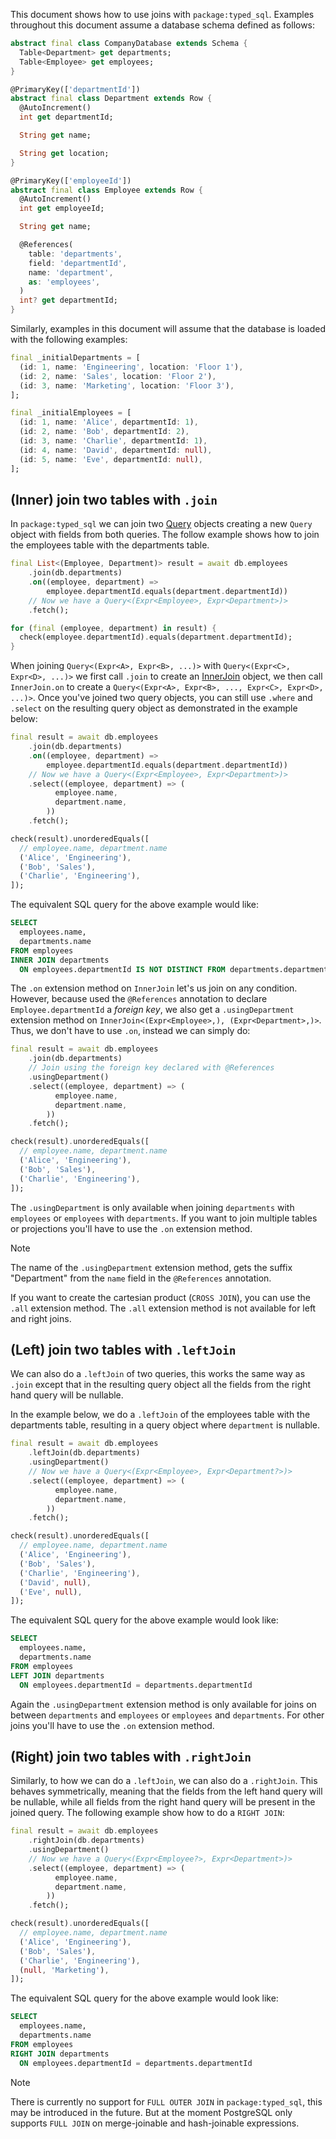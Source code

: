 This document shows how to use joins with `package:typed_sql`.
Examples throughout this document assume a database schema defined as
follows:

```dart company_test.dart#schema
abstract final class CompanyDatabase extends Schema {
  Table<Department> get departments;
  Table<Employee> get employees;
}

@PrimaryKey(['departmentId'])
abstract final class Department extends Row {
  @AutoIncrement()
  int get departmentId;

  String get name;

  String get location;
}

@PrimaryKey(['employeeId'])
abstract final class Employee extends Row {
  @AutoIncrement()
  int get employeeId;

  String get name;

  @References(
    table: 'departments',
    field: 'departmentId',
    name: 'department',
    as: 'employees',
  )
  int? get departmentId;
}

```

Similarly, examples in this document will assume that the database is loaded
with the following examples:
```dart company_test.dart#initial-data
final _initialDepartments = [
  (id: 1, name: 'Engineering', location: 'Floor 1'),
  (id: 2, name: 'Sales', location: 'Floor 2'),
  (id: 3, name: 'Marketing', location: 'Floor 3'),
];

final _initialEmployees = [
  (id: 1, name: 'Alice', departmentId: 1),
  (id: 2, name: 'Bob', departmentId: 2),
  (id: 3, name: 'Charlie', departmentId: 1),
  (id: 4, name: 'David', departmentId: null),
  (id: 5, name: 'Eve', departmentId: null),
];
```

## (Inner) join two tables with `.join`
In `package:typed_sql` we can join two [Query] objects creating a new `Query`
object with fields from both queries. The follow example shows how to join
the employees table with the departments table.

```dart company_test.dart#inner-join
final List<(Employee, Department)> result = await db.employees
    .join(db.departments)
    .on((employee, department) =>
        employee.departmentId.equals(department.departmentId))
    // Now we have a Query<(Expr<Employee>, Expr<Department>)>
    .fetch();

for (final (employee, department) in result) {
  check(employee.departmentId).equals(department.departmentId);
}
```

When joining `Query<(Expr<A>, Expr<B>, ...)>` with
`Query<(Expr<C>, Expr<D>, ...)>` we first call `.join` to create an [InnerJoin]
object, we then call `InnerJoin.on` to create a
`Query<(Expr<A>, Expr<B>, ..., Expr<C>, Expr<D>, ...)>`. Once you've joined two
query objects, you can still use `.where` and `.select` on the resulting
query object as demonstrated in the example below:

```dart company_test.dart#inner-join-select
final result = await db.employees
    .join(db.departments)
    .on((employee, department) =>
        employee.departmentId.equals(department.departmentId))
    // Now we have a Query<(Expr<Employee>, Expr<Department>)>
    .select((employee, department) => (
          employee.name,
          department.name,
        ))
    .fetch();

check(result).unorderedEquals([
  // employee.name, department.name
  ('Alice', 'Engineering'),
  ('Bob', 'Sales'),
  ('Charlie', 'Engineering'),
]);
```

The equivalent SQL query for the above example would like:
```sql
SELECT
  employees.name,
  departments.name
FROM employees
INNER JOIN departments
  ON employees.departmentId IS NOT DISTINCT FROM departments.departmentId
```

The `.on` extension method on `InnerJoin` let's us join on any condition.
However, because used the `@References` annotation to declare
`Employee.departmentId` a _foreign key_, we also get a `.usingDepartment`
extension method on `InnerJoin<(Expr<Employee>,), (Expr<Department>,)>`.
Thus, we don't have to use `.on`, instead we can simply do:

```dart company_test.dart#inner-join-using-select
final result = await db.employees
    .join(db.departments)
    // Join using the foreign key declared with @References
    .usingDepartment()
    .select((employee, department) => (
          employee.name,
          department.name,
        ))
    .fetch();

check(result).unorderedEquals([
  // employee.name, department.name
  ('Alice', 'Engineering'),
  ('Bob', 'Sales'),
  ('Charlie', 'Engineering'),
]);
```

The `.usingDepartment` is only available when joining `departments` with
`employees` or `employees` with `departments`. If you want to join multiple
tables or projections you'll have to use the `.on` extension method.

> [!NOTE]
> The name of the `.usingDepartment` extension method, gets the suffix
> "Department" from the `name` field in the `@References` annotation.

If you want to create the cartesian product (`CROSS JOIN`), you can use the
`.all` extension method. The `.all` extension method is not available for
left and right joins.

## (Left) join two tables with `.leftJoin`
We can also do a `.leftJoin` of two queries, this works the same way as `.join`
except that in the resulting query object all the fields from the right hand
query will be nullable.

In the example below, we do a `.leftJoin` of the employees table with the
departments table, resulting in a query object where `department` is nullable.

```dart company_test.dart#left-join-select
final result = await db.employees
    .leftJoin(db.departments)
    .usingDepartment()
    // Now we have a Query<(Expr<Employee>, Expr<Department?>)>
    .select((employee, department) => (
          employee.name,
          department.name,
        ))
    .fetch();

check(result).unorderedEquals([
  // employee.name, department.name
  ('Alice', 'Engineering'),
  ('Bob', 'Sales'),
  ('Charlie', 'Engineering'),
  ('David', null),
  ('Eve', null),
]);
```

The equivalent SQL query for the above example would look like:
```sql
SELECT
  employees.name,
  departments.name
FROM employees
LEFT JOIN departments
  ON employees.departmentId = departments.departmentId
```

Again the `.usingDepartment` extension method is only available for joins on
between `departments` and `employees` or `employees` and `departments`.
For other joins you'll have to use the `.on` extension method.

## (Right) join two tables with `.rightJoin`
Similarly, to how we can do a `.leftJoin`, we can also do a `.rightJoin`. This
behaves symmetrically, meaning that the fields from the left hand query will
be nullable, while all fields from the right hand query will be present in
the joined query. The following example show how to do a `RIGHT JOIN`:

```dart company_test.dart#right-join-select
final result = await db.employees
    .rightJoin(db.departments)
    .usingDepartment()
    // Now we have a Query<(Expr<Employee?>, Expr<Department>)>
    .select((employee, department) => (
          employee.name,
          department.name,
        ))
    .fetch();

check(result).unorderedEquals([
  // employee.name, department.name
  ('Alice', 'Engineering'),
  ('Bob', 'Sales'),
  ('Charlie', 'Engineering'),
  (null, 'Marketing'),
]);
```

The equivalent SQL query for the above example would look like:
```sql
SELECT
  employees.name,
  departments.name
FROM employees
RIGHT JOIN departments
  ON employees.departmentId = departments.departmentId
```

> [!NOTE]
> There is currently no support for `FULL OUTER JOIN` in `package:typed_sql`,
> this may be introduced in the future. But at the moment PostgreSQL only
> supports `FULL JOIN` on merge-joinable and hash-joinable expressions.

<!-- GENERATED DOCUMENTATION LINKS -->
[InnerJoin]: ../typed_sql/InnerJoin-class.html
[Query]: ../typed_sql/Query-class.html

